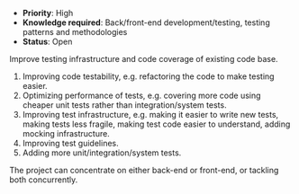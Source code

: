* **Priority**: High
* **Knowledge required**: Back/front-end development/testing, testing patterns and methodologies
* **Status**: Open

Improve testing infrastructure and code coverage of existing code base.

1. Improving code testability, e.g. refactoring the code to make testing easier.
1. Optimizing performance of tests, e.g. covering more code using cheaper unit tests rather than integration/system tests.
1. Improving test infrastructure, e.g. making it easier to write new tests, making tests less fragile, making test code easier to understand, adding mocking infrastructure.
1. Improving test guidelines.
1. Adding more unit/integration/system tests.

The project can concentrate on either back-end or front-end, or tackling both concurrently.
